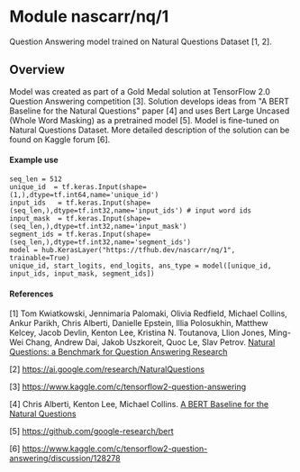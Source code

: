 # Module nascarr/nq/1
Question Answering model trained on Natural Questions Dataset [1, 2].


<!-- asset-path: https://github.com/nascarr/natural-questions/raw/master/models/v1/model.tar.gz -->
<!-- module-type: text-question-answering -->
<!-- network-architecture: Transformer -->
<!-- dataset: Natural Questions -->
<!-- language: en -->
<!-- fine-tunable: true -->
<!-- format: saved_model_2 -->

## Overview

Model was created as part of a Gold Medal solution at TensorFlow 2.0 Question Answering competition [3].
Solution develops ideas from "A BERT Baseline for the Natural Questions" paper [4] and uses Bert Large Uncased (Whole Word Masking)
as a pretrained model [5]. Model is fine-tuned on Natural Questions Dataset.
More detailed description of the solution can be found on Kaggle forum [6].


#### Example use

```
seq_len = 512
unique_id  = tf.keras.Input(shape=(1,),dtype=tf.int64,name='unique_id')
input_ids   = tf.keras.Input(shape=(seq_len,),dtype=tf.int32,name='input_ids') # input word ids
input_mask  = tf.keras.Input(shape=(seq_len,),dtype=tf.int32,name='input_mask')
segment_ids = tf.keras.Input(shape=(seq_len,),dtype=tf.int32,name='segment_ids')
model = hub.KerasLayer("https://tfhub.dev/nascarr/nq/1", trainable=True)
unique_id, start_logits, end_logits, ans_type = model([unique_id, input_ids, input_mask, segment_ids])
```


#### References


[1] Tom Kwiatkowski, Jennimaria Palomaki, Olivia Redfield, Michael Collins, Ankur Parikh, Chris Alberti, Danielle Epstein, Illia Polosukhin, Matthew Kelcey, Jacob Devlin, Kenton Lee, Kristina N. Toutanova, Llion Jones, Ming-Wei Chang, Andrew Dai, Jakob Uszkoreit, Quoc Le, Slav Petrov.
[Natural Questions: a Benchmark for Question Answering Research](https://research.google/pubs/pub47761/)

[2] https://ai.google.com/research/NaturalQuestions

[3] https://www.kaggle.com/c/tensorflow2-question-answering

[4] Chris Alberti, Kenton Lee, Michael Collins.
[A BERT Baseline for the Natural Questions](https://arxiv.org/abs/1901.08634)

[5] https://github.com/google-research/bert

[6] https://www.kaggle.com/c/tensorflow2-question-answering/discussion/128278
